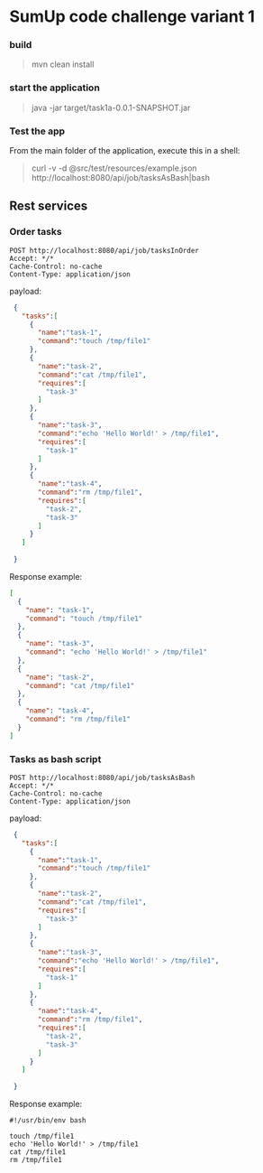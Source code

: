# SumUp code challenge variant 1

### build

>mvn clean install

### start the application

> java -jar target/task1a-0.0.1-SNAPSHOT.jar

### Test the app

From the main folder of the application, execute this in a shell:
 >curl -v -d @src/test/resources/example.json http://localhost:8080/api/job/tasksAsBash|bash
 
## Rest services
 
 
### Order tasks

```
POST http://localhost:8080/api/job/tasksInOrder
Accept: */*
Cache-Control: no-cache
Content-Type: application/json
```
payload:

```json
 {
   "tasks":[
     {
       "name":"task-1",
       "command":"touch /tmp/file1"
     },
     {
       "name":"task-2",
       "command":"cat /tmp/file1",
       "requires":[
         "task-3"
       ]
     },
     {
       "name":"task-3",
       "command":"echo 'Hello World!' > /tmp/file1",
       "requires":[
         "task-1"
       ]
     },
     {
       "name":"task-4",
       "command":"rm /tmp/file1",
       "requires":[
         "task-2",
         "task-3"
       ]
     }
   ]
 
 }
```

Response example:
```json
[
  {
    "name": "task-1",
    "command": "touch /tmp/file1"
  },
  {
    "name": "task-3",
    "command": "echo 'Hello World!' > /tmp/file1"
  },
  {
    "name": "task-2",
    "command": "cat /tmp/file1"
  },
  {
    "name": "task-4",
    "command": "rm /tmp/file1"
  }
]
```
 
### Tasks as bash script
```
POST http://localhost:8080/api/job/tasksAsBash
Accept: */*
Cache-Control: no-cache
Content-Type: application/json
```  
payload:

```json
 {
   "tasks":[
     {
       "name":"task-1",
       "command":"touch /tmp/file1"
     },
     {
       "name":"task-2",
       "command":"cat /tmp/file1",
       "requires":[
         "task-3"
       ]
     },
     {
       "name":"task-3",
       "command":"echo 'Hello World!' > /tmp/file1",
       "requires":[
         "task-1"
       ]
     },
     {
       "name":"task-4",
       "command":"rm /tmp/file1",
       "requires":[
         "task-2",
         "task-3"
       ]
     }
   ]
 
 }
```

Response example:
```
#!/usr/bin/env bash

touch /tmp/file1
echo 'Hello World!' > /tmp/file1
cat /tmp/file1
rm /tmp/file1

```
